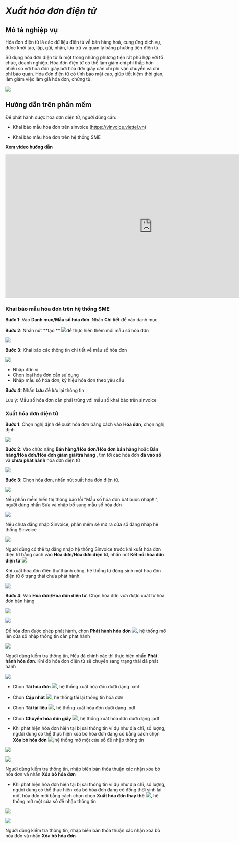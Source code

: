 

# *Xuất hóa đơn điện tử*

## Mô tả nghiệp vụ

Hóa đơn điện tử là các  dữ liệu điện tử về bán hàng hoá, cung ứng dịch vụ, được khởi tạo, lập, gửi, nhận, lưu trữ và quản lý bằng phương tiện điện tử. 

Sử dụng hóa đơn điện tử là một trong những phương tiện rất phù hợp với tổ chức, doanh nghiệp. Hóa đơn điện tử có thể làm giảm chi phí thấp hơn nhiều so với hóa đơn giấy bởi hóa đơn giấy cần chi phí vận chuyển và chi phí bảo quản. Hóa đơn điện tử có tính bảo mật cao, giúp tiết kiệm thời gian, làm giảm việc làm giả hóa đơn, chứng từ.

![](images/fin_hdt_quytrinh.png)

## Hướng dẫn trên phần mềm

Để phát hành được hóa đơn điện tử, người dùng cần:

- Khai báo mẫu hóa đơn trên sinvoice (https://vinvoice.viettel.vn)

- Khai báo mẫu hóa đơn trên hệ thống SME

**Xem video hướng dẫn**

<iframe
    width="920"
    height="450"
    frameborder="0"
    allow="autoplay; encrypted-media; clipboard-write; gyroscope; picture-in-picture "
    allowfullscreen
    title="Hóa đơn điện tử" 
    src="https://www.youtube.com/embed/XGUfp7qniWU?list=PLcdARb5pnnj8jeyvyhaptnwL3sxxT_QaK"
></iframe>


### **Khai báo mẫu hóa đơn trên hệ thống SME**

**Bước 1**: Vào **Danh mục/Mẫu số hóa đơn**. Nhấn **Chi tiết** để vào danh mục

**Bước 2**: Nhấn nút **tạo ** ![](images/fin_banhang_taomoi.png)để thực hiên thêm mới mẫu số hóa đơn

![](images/fin_danhmuc_mshd_tao.png)

**Bước 3**: Khai báo các thông tin chi tiết về mẫu số hóa đơn

![](images/fin_danhmuc_mshd_them.png)

- Nhập đơn vị
- Chọn loại hóa đơn cần sử dụng
- Nhập mẫu số hóa đơn, ký hiệu hóa đơn theo yêu cầu

**Bước 4:** Nhấn **Lưu** để lưu lại thông tin

Lưu ý: Mẫu số hóa đơn cần phải trùng với mẫu số khai báo trên sinvoice

### **Xuất hóa đơn điện tử**

**Bước 1**: Chọn nghị định để xuất hóa đơn bằng cách vào **Hóa đơn**, chọn nghị định

![](images/fin_hdt_nghidinh00.png)

**Bước 2**: Vào chức năng **Bán hàng/Hóa đơn/Hóa đơn bán hàng** hoặc **Bán hàng/Hóa đơn/Hóa đơn giảm giá/trả hàng** , tìm tới các hóa đơn **đã vào sổ** và **chưa phát hành** hóa đơn điện tử

![](images/fin_hdt_dieukien00.png)

**Bước 3**: Chọn hóa đơn, nhấn nút xuất hóa đơn điện tử. 

![](images/fin_hdt_btn.png)

Nếu phần mềm hiển thị thông báo lỗi "Mẫu số hóa đơn băt buộc nhập!!!", người dùng nhấn Sửa và nhập bổ sung mẫu số hóa đơn

![](images/fin_hdt_ms00.png)

Nếu chưa đăng nhập Sinvoice, phần mềm sẽ mở ra cửa sổ đăng nhập hệ thống Sinvoice

![](images/fin_hdt_sinvoice.png)

Người dùng có thể tự đăng nhập hệ thống Sinvoice trước khi xuất hóa đơn điện tử bằng cách vào **Hóa đơn/Hóa đơn điện tử**, nhấn nút **Kết nối hóa đơn điện tử** ![](images/fin_hdt_ketnoi.png)

Khi xuất hóa đơn điện thử thành công, hệ thống tự động sinh một hóa đơn điện tử ở trạng thái chưa phát hành.

![](images/fin_hdt_chuaphathanh.png)

**Bước 4**: Vào **Hóa đơn/Hóa đơn điện tử**. Chọn hóa đơn vừa được xuất từ hóa đơn bán hàng

![](images/fin_hdt_danhsach.png)

![](images/fin_hdt_dsbtn00.png)



Để hóa đơn được phép phát hành, chọn **Phát hành hóa đơn** ![](images/fin_hdt_phhd.png), hệ thống mở lên cửa sổ nhập thông tin cần phát hành

![](images/fin_hdt_phhd_popup.png) 

Người dùng kiểm tra thông tin, Nếu đã chính xác thì thực hiện nhấn **Phát hành hóa đơn**. Khi đó hóa đơn điện tử sẽ chuyển sang trạng thái đã phát hành

![](images/fin_hdt_chitiet00.png)

- Chọn **Tải hóa đơn** ![](images/fin_hdt_taihoadon.png), hệ thống xuất hóa đơn dưới dạng .xml


- Chọn **Cập nhât** ![](images/fin_hdt_capnhat.png), hệ thống tải lại thông tin hóa đơn


- Chọn **Tải tài liệu** ![](images/fin_hdt_taitailieu.png), hệ thống xuất hóa đơn dưới dạng .pdf


- Chọn **Chuyển hóa đơn giấy** ![](images/fin_hdt_chuyenhdgiay.png), hệ thống xuất hóa đơn dưới dạng .pdf


- Khi phát hiện hóa đơn hiện tại bị sai thông tin ví dụ như địa chỉ, số lượng, người dùng có thể thực hiện xóa bỏ hóa đơn đang có bằng cách chọn **Xóa bỏ hóa đơn** ![](images/fin_hdt_xoabohoadon.png),hệ thống mở một cửa sổ để nhập thông tin

![](images/fin_hdt_xoabohoadon_popup_1.png)

![](images/fin_hdt_xoabohoadon_popup_2.png)

Người dùng kiểm tra thông tin, nhập biên bản thỏa thuận xác nhận xóa bỏ hóa đơn và nhấn **Xóa bỏ hóa đơn**

- Khi phát hiện hóa đơn hiện tại bị sai thông tin ví dụ như địa chỉ, số lượng, người dùng có thể thực hiện xóa bỏ hóa đơn đang có đồng thời sinh lại một hóa đơn mới  bằng cách chọn chọn **Xuất hóa đơn thay thế** ![](images/fin_hdt_xuathoadonthaythe.png), hệ thống mở một cửa sổ để nhập thông tin

![](images/fin_hdt_xuathoadonthaythe_popup_1.png)

![](images/fin_hdt_xuathoadonthaythe_popup_2.png)

Người dùng kiểm tra thông tin, nhập biên bản thỏa thuận xác nhận xóa bỏ hóa đơn và nhấn **Xóa bỏ hóa đơn**

